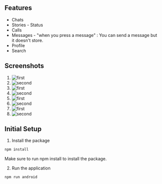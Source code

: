 ## Features

- Chats
- Stories - Status
- Calls
- Messages - "when you press a message" : You can send a message but it doesn't store.
- Profile
- Search

## Screenshots

1. ![first](./assets/wp1.JPG)
1. ![second](./assets/wp2.JPG)
1. ![first](./assets/wp3.JPG)
1. ![second](./assets/wp4.JPG)
1. ![first](./assets/wp5.JPG)
1. ![second](./assets/wp6.JPG)
1. ![first](./assets/wp7.png)
1. ![second](./assets/wp8.png)

## Initial Setup

1. Install the package

```bash
npm install
```

Make sure to run npm install to install the package.

2. Run the application

```bash
npm run android
```

